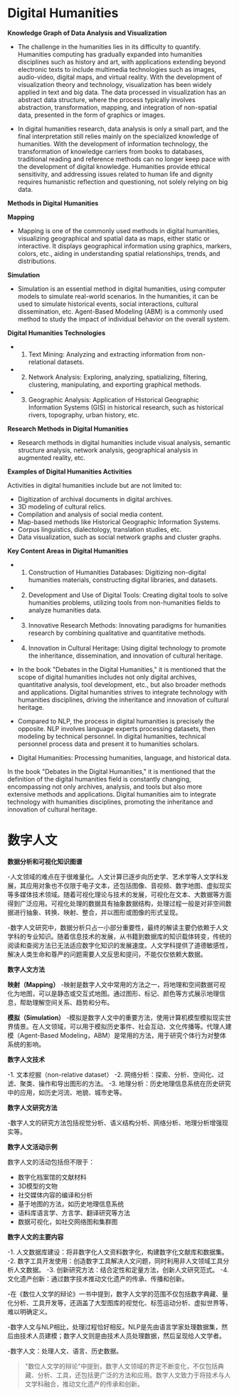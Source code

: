 # Digital Humanities

**Knowledge Graph of Data Analysis and Visualization**

- The challenge in the humanities lies in its difficulty to quantify. Humanities computing has gradually expanded into humanities disciplines such as history and art, with applications extending beyond electronic texts to include multimedia technologies such as images, audio-video, digital maps, and virtual reality. With the development of visualization theory and technology, visualization has been widely applied in text and big data. The data processed in visualization has an abstract data structure, where the process typically involves abstraction, transformation, mapping, and integration of non-spatial data, presented in the form of graphics or images.

- In digital humanities research, data analysis is only a small part, and the final interpretation still relies mainly on the specialized knowledge of humanities. With the development of information technology, the transformation of knowledge carriers from books to databases, traditional reading and reference methods can no longer keep pace with the development of digital knowledge. Humanities provide ethical sensitivity, and addressing issues related to human life and dignity requires humanistic reflection and questioning, not solely relying on big data.

**Methods in Digital Humanities**

**Mapping**
- Mapping is one of the commonly used methods in digital humanities, visualizing geographical and spatial data as maps, either static or interactive. It displays geographical information using graphics, markers, colors, etc., aiding in understanding spatial relationships, trends, and distributions.

**Simulation**
- Simulation is an essential method in digital humanities, using computer models to simulate real-world scenarios. In the humanities, it can be used to simulate historical events, social interactions, cultural dissemination, etc. Agent-Based Modeling (ABM) is a commonly used method to study the impact of individual behavior on the overall system.

**Digital Humanities Technologies**

- 1. Text Mining: Analyzing and extracting information from non-relational datasets.
- 2. Network Analysis: Exploring, analyzing, spatializing, filtering, clustering, manipulating, and exporting graphical methods.
- 3. Geographic Analysis: Application of Historical Geographic Information Systems (GIS) in historical research, such as historical rivers, topography, urban history, etc.

**Research Methods in Digital Humanities**

- Research methods in digital humanities include visual analysis, semantic structure analysis, network analysis, geographical analysis in augmented reality, etc.

**Examples of Digital Humanities Activities**

Activities in digital humanities include but are not limited to:
- Digitization of archival documents in digital archives.
- 3D modeling of cultural relics.
- Compilation and analysis of social media content.
- Map-based methods like Historical Geographic Information Systems.
- Corpus linguistics, dialectology, translation studies, etc.
- Data visualization, such as social network graphs and cluster graphs.

**Key Content Areas in Digital Humanities**

- 1. Construction of Humanities Databases: Digitizing non-digital humanities materials, constructing digital libraries, and datasets.
- 2. Development and Use of Digital Tools: Creating digital tools to solve humanities problems, utilizing tools from non-humanities fields to analyze humanities data.
- 3. Innovative Research Methods: Innovating paradigms for humanities research by combining qualitative and quantitative methods.
- 4. Innovation in Cultural Heritage: Using digital technology to promote the inheritance, dissemination, and innovation of cultural heritage.

- In the book "Debates in the Digital Humanities," it is mentioned that the scope of digital humanities includes not only digital archives, quantitative analysis, tool development, etc., but also broader methods and applications. Digital humanities strives to integrate technology with humanities disciplines, driving the inheritance and innovation of cultural heritage.

- Compared to NLP, the process in digital humanities is precisely the opposite. NLP involves language experts processing datasets, then modeling by technical personnel. In digital humanities, technical personnel process data and present it to humanities scholars.

- Digital Humanities: Processing humanities, language, and historical data.

In the book "Debates in the Digital Humanities," it is mentioned that the definition of the digital humanities field is constantly changing, encompassing not only archives, analysis, and tools but also more extensive methods and applications. Digital humanities aim to integrate technology with humanities disciplines, promoting the inheritance and innovation of cultural heritage.

# 数字人文
**数据分析和可视化知识图谱**

-人文领域的难点在于很难量化。人文计算已逐步向历史学、艺术学等人文学科发展，其应用对象也不仅限于电子文本，还包括图像、音视频、数字地图、虚拟现实等多媒体技术领域。随着可视化理论与技术的发展，可视化在文本、大数据等方面得到广泛应用。可视化处理的数据具有抽象数据结构，处理过程一般是对非空间数据进行抽象、转换、映射、整合，并以图形或图像的形式呈现。

-数字人文研究中，数据分析只占一小部分重要性，最终的解读主要仍依赖于人文学科的专业知识。随着信息技术的发展，从书籍到数据库的知识载体转变，传统的阅读和查阅方法已无法适应数字化知识的发展速度。人文学科提供了道德敏感性，解决人类生命和尊严的问题需要人文反思和提问，不能仅仅依赖大数据。

**数字人文方法**

**映射（Mapping）**
-映射是数字人文中常用的方法之一，将地理和空间数据可视化为地图，可以是静态或交互式地图。通过图形、标记、颜色等方式展示地理信息，帮助理解空间关系、趋势和分布。

**模拟（Simulation）**
-模拟是数字人文中的重要方法，使用计算机模型模拟现实世界情景。在人文领域，可以用于模拟历史事件、社会互动、文化传播等。代理人建模（Agent-Based Modeling，ABM）是常用的方法，用于研究个体行为对整体系统的影响。

**数字人文技术**

-1. 文本挖掘（non-relative dataset）
-2. 网络分析：探索、分析、空间化、过滤、聚类、操作和导出图形的方法。
-3. 地理分析：历史地理信息系统在历史研究中的应用，如历史河流、地貌、城市史等。

**数字人文研究方法**

-数字人文的研究方法包括视觉分析、语义结构分析、网络分析、地理分析增强现实等。

**数字人文活动示例**

数字人文的活动包括但不限于：
- 数字化档案馆的文献材料
- 3D模型的文物
- 社交媒体内容的编译和分析
- 基于地图的方法，如历史地理信息系统
- 语料库语言学、方言学、翻译研究等方法
- 数据可视化，如社交网络图和集群图

**数字人文的主要内容**

-1. 人文数据库建设：将非数字化人文资料数字化，构建数字化文献库和数据集。
-2. 数字工具开发使用：创造数字工具解决人文问题，同时利用非人文领域工具分析人文数据。
-3. 创新研究方法：结合定性和定量方法，创新人文研究范式。
-4. 文化遗产创新：通过数字技术推动文化遗产的传承、传播和创新。

-在《数位人文学的辩论》一书中提到，数字人文学的范围不仅包括数字典藏、量化分析、工具开发等，还涵盖了大型图库的视觉化、标签运动分析、虚拟世界等，难以明确定义。

-数字人文与NLP相比，处理过程恰好相反。NLP是先由语言学家处理数据集，然后由技术人员建模；数字人文则是由技术人员处理数据，然后呈现给人文学者。

-数字人文：处理人文、语言、历史数据。

> "数位人文学的辩论"中提到，数字人文领域的界定不断变化，不仅包括典藏、分析、工具，还包括更广泛的方法和应用。数字人文致力于将技术与人文学科融合，推动文化遗产的传承和创新。
